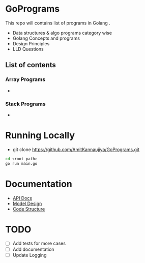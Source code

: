 # GoPrograms
This repo will contains list of programs in Golang .
- Data structures & algo programs category wise
- Golang Concepts and programs
- Design Principles
- LLD Questions

## List of contents

### Array Programs
* 

### Stack Programs
* 


# Running Locally 

* git clone https://github.com/AmitKannaujiya/GoPrograms.git
```bash
cd <root path>
go run main.go

```

# Documentation

* [API Docs](pending)
* [Model Design](pending)
* [Code Structure](pending)

# TODO

- [ ] Add tests for more cases
- [ ] Add documentation 
- [ ] Update Logging
